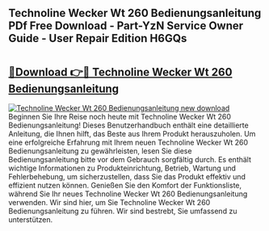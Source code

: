 ## Technoline Wecker Wt 260 Bedienungsanleitung PDf Free Download - Part-YzN Service Owner Guide - User Repair Edition H6GQs

# <h2><a href="http://df454e.blite.top/?on=Technoline+Wecker+Wt+260+Bedienungsanleitung">🔗Download 👉🔴 Technoline Wecker Wt 260 Bedienungsanleitung</a></h2>

[![Technoline Wecker Wt 260 Bedienungsanleitung new download](https://i.imgur.com/lujVjoI.png)](http://df454e.blite.top/?on=Technoline+Wecker+Wt+260+Bedienungsanleitung)
Beginnen Sie Ihre Reise noch heute mit Technoline Wecker Wt 260 Bedienungsanleitung! Dieses Benutzerhandbuch enthält eine detaillierte Anleitung, die Ihnen hilft, das Beste aus Ihrem Produkt herauszuholen. Um eine erfolgreiche Erfahrung mit Ihrem neuen Technoline Wecker Wt 260 Bedienungsanleitung zu gewährleisten, lesen Sie diese Bedienungsanleitung bitte vor dem Gebrauch sorgfältig durch. Es enthält wichtige Informationen zu Produkteinrichtung, Betrieb, Wartung und Fehlerbehebung, um sicherzustellen, dass Sie das Produkt effektiv und effizient nutzen können. Genießen Sie den Komfort der Funktionsliste, während Sie Ihr neues Technoline Wecker Wt 260 Bedienungsanleitung verwenden. Wir sind hier, um Sie Technoline Wecker Wt 260 Bedienungsanleitung zu führen. Wir sind bestrebt, Sie umfassend zu unterstützen.
